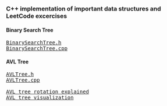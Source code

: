 ### C++ implementation of important data structures and LeetCode excercises 

#### Binary Search Tree
<pre>
<a href="BinarySearchTree.h">BinarySearchTree.h</a>
<a href="BinarySearchTree.cpp">BinarySearchTree.cpp</a>
</pre>

#### AVL Tree
<pre>
<a href="AVLTree.h">AVLTree.h</a>
<a href="AVLTree.cpp">AVLTree.cpp</a>

<a href="https://www.geeksforgeeks.org/avl-tree-set-1-insertion/">AVL tree rotation explained</a>
<a href="https://www.cs.usfca.edu/~galles/visualization/AVLtree.html">AVL tree visualization</a>
</pre>